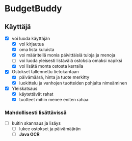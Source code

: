 # BudgetBuddy
## Käyttäjä
 - [x] voi luoda käyttäjän
	 - [x] voi kirjautua
	 - [x] oma lista kuluista
	 - [x] voi määritellä monia päivittäisiä tuloja ja menoja
	 - [ ] voi luoda yleisesti listäväiä ostoksia omaksi napiksi
	 - [x] voi lisätä monta ostosta kerralla
 - [x] Ostokset tallennettu tietokantaan
	 - [x] päivämäärä, hinta ja tuote merkitty
	 - [x] luokittelu ja vanhojen tuotteiden pohjalta nimeäminen
 - [x] Yleiskatsaus
	 - [x] käytettävät rahat
	 - [x] tuotteet mihin menee eniten rahaa

### Mahdollisesti lisättävissä
 - [ ] kuitin skannaus ja lisäys
	 - [ ] lukee ostokset ja päivämäärän
	 - [ ] **Java OCR**
